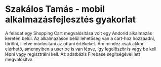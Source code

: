 # Szakálos Tamás - mobil alkalmazásfejlesztés gyakorlat
A feladat egy Shopping Cart megvalósítása volt egy Andorid alkalmazás keretén belül. Az alkalmazáson belül lehetőség van a cart-hoz hozzáadni, törölni, illetve módosítani az ottani értékeket. Ám mindez csak akkor elérhető, amennyiben a user be is van lépve, így legelőször is vagy be kell lépni vagy regisztrálni kell. Az adatbázis Firebase segítségével lett megvalósítva.
